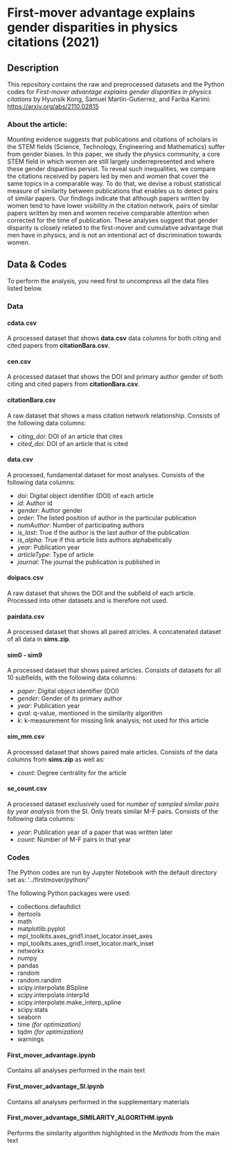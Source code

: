# First-mover advantage explains gender disparities in physics citations (2021)

## Description
This repository contains the raw and preprocessed datasets and the Python codes for *First-mover advantage explains gender disparities in physics citations* by Hyunsik Kong, Samuel Martin-Gutierrez, and Fariba Karimi: https://arxiv.org/abs/2110.02815

### About the article:
Mounting evidence suggests that publications and citations of scholars in the STEM fields (Science, Technology, Engineering and Mathematics) suffer from gender biases. In this paper, we study the physics community, a core STEM field in which women are still largely underrepresented and where these gender disparities persist. To reveal such inequalities, we compare the citations received by papers led by men and women that cover the same topics in a comparable way. To do that, we devise a robust statistical measure of similarity between publications that enables us to detect pairs of similar papers. Our findings indicate that although papers written by women tend to have lower visibility in the citation network, pairs of similar papers written by men and women receive comparable attention when corrected for the time of publication. These analyses suggest that gender disparity is closely related to the first-mover and cumulative advantage that men have in physics, and is not an intentional act of discrimination towards women.

## Data & Codes

To perform the analysis, you need first to uncompress all the data files listed below.

### Data
#### cdata.csv
A processed dataset that shows **data.csv** data columns for both citing and cited papers from **citationBara.csv**.
#### cen.csv
A processed dataset that shows the DOI and primary author gender of both citing and cited papers from **citationBara.csv**.
#### citationBara.csv
A raw dataset that shows a mass citation network relationship. Consists of the following data columns:
- *citing_doi*: DOI of an article that cites
- *cited_doi*: DOI of an article that is cited
#### data.csv
A processed, fundamental dataset for most analyses. Consists of the following data columns:
- *doi*: Digital object identifier (DOI) of each article
- *id*: Author id
- *gender*: Author gender
- *order*: The listed position of author in the particular publication
- *numAuthor*: Number of participating authors
- *is_last*: True if the author is the last author of the publication
- *is_alpha*: True if this article lists authors alphabetically
- *year*: Publication year
- *articleType*: Type of article
- *journal*: The journal the publication is published in
#### doipacs.csv
A raw dataset that shows the DOI and the subfield of each article. Processed into other datasets and is therefore not used.
#### pairdata.csv
A processed dataset that shows all paired atricles. A concatenated dataset of all data in **sims.zip**.
#### sim0 - sim9
A processed dataset that shows paired articles. Consists of datasets for all 10 subfields, with the following data columns:
- *paper*: Digital object identifier (DOI)
- *gender*: Gender of its primary author
- *year*: Publication year
- *qval*: q-value, mentioned in the similarity algorithm
- *k*: k-measurement for missing link analysis; not used for this article
#### sim_mm.csv
A processed dataset that shows paired male articles. Consists of the data columns from **sims.zip** as well as:
- *count*: Degree centrality for the article
#### se_count.csv
A processed dataset exclusively used for _number of sampled similar pairs by year analysis_ from the SI. Only treats similar M-F pairs. Consists of the following data columns:
- *year*: Publication year of a paper that was written later
- *count*: Number of M-F pairs in that year
### Codes
The Python codes are run by Jupyter Notebook with the default directory set as: '../firstmover/python/'

The following Python packages were used:
- collections.defaultdict
- itertools
- math
- matplotlib.pyplot
- mpl_toolkits.axes_grid1.inset_locator.inset_axes
- mpl_toolkits.axes_grid1.inset_locator.mark_inset
- networkx
- numpy
- pandas
- random
- random.randint
- scipy.interpolate.BSpline
- scipy.interpolate.interp1d
- scipy.interpolate.make_interp_spline
- scipy.stats
- seaborn
- time *(for optimization)*
- tqdm *(for optimization)*
- warnings
#### First_mover_advantage.ipynb
Contains all analyses performed in the main text
#### First_mover_advantage_SI.ipynb
Contains all analyses performed in the supplementary materials
#### First_mover_advantage_SIMILARITY_ALGORITHM.ipynb
Performs the similarity algorithm highlighted in the *Methods* from the main text
